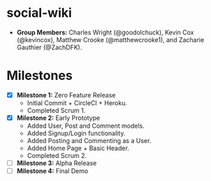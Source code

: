 # social-wiki
- **Group Members:** Charles Wright (@goodolchuck), Kevin Cox (@kevincox), Matthew Crooke (@matthewcrooke1), and Zacharie Gauthier (@ZachDFK).

# Milestones
- [x] **Milestone 1:** Zero Feature Release
  - Initial Commit + CircleCI + Heroku.
  - Completed Scrum 1.
- [x] **Milestone 2:** Early Prototype
  - Added User, Post and Comment models.
  - Added Signup/Login functionality.
  - Added Posting and Commenting as a User.
  - Added Home Page + Basic Header.
  - Completed Scrum 2.
- [ ] **Milestone 3:** Alpha Release
- [ ] **Milestone 4:** Final Demo
